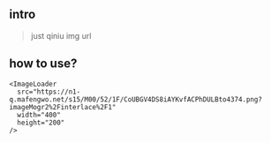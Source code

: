 ## intro
> just qiniu img url

## how to use?

```
<ImageLoader
  src="https://n1-q.mafengwo.net/s15/M00/52/1F/CoUBGV4DS8iAYKvfACPhDULBto4374.png?imageMogr2%2Finterlace%2F1"
  width="400"
  height="200"
/>
```
